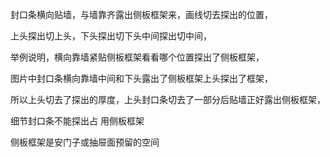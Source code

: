 封口条横向贴墙，与墙靠齐露出侧板框架来，画线切去探出的位置，

上头探出切上头，下头探出切下头中间探出切中间，




举例说明，横向靠墙紧贴侧板框架看看哪个位置探出了侧板框架，



图片中封口条横向靠墙中间和下头露出了侧板框架上头探出了框架，

所以上头切去了探出的厚度，上头封口条切去了一部分后贴墙正好露出侧板框架，

细节封口条不能探出占
用侧板框架	

侧板框架是安门子或抽屉面预留的空间

